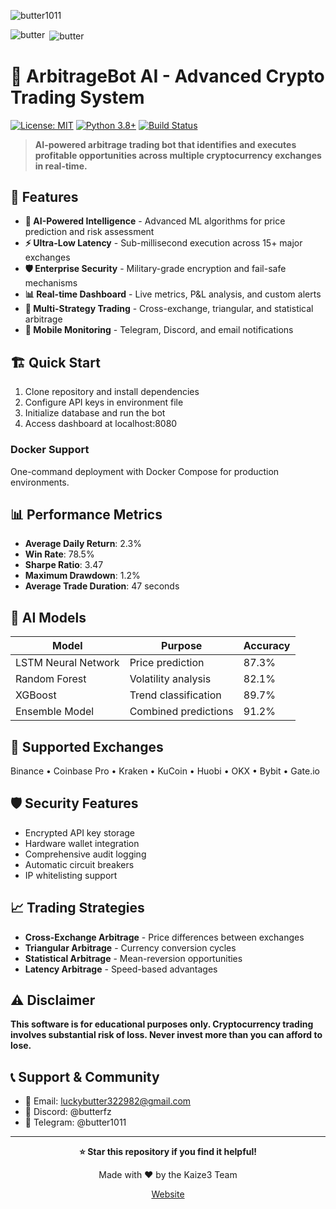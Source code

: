 <p align="left"> <img src="https://komarev.com/ghpvc/?username=butter1011&label=Profile%20views&color=0e75b6&style=flat" alt="butter1011" /> </p>
<p><img align="left" src="https://github-readme-stats.vercel.app/api/top-langs?username=butter1011&show_icons=true&locale=en&layout=compact" alt="butter" /></p>


<p>&nbsp;<img align="center" src="https://github-readme-stats.vercel.app/api?username=butter1011&show_icons=true&locale=en" alt="butter" /></p>

# 🤖 ArbitrageBot AI - Advanced Crypto Trading System

[![License: MIT](https://img.shields.io/badge/License-MIT-yellow.svg)](https://opensource.org/licenses/MIT)
[![Python 3.8+](https://img.shields.io/badge/python-3.8+-blue.svg)](https://www.python.org/downloads/)
[![Build Status](https://img.shields.io/badge/build-passing-brightgreen.svg)]()

> **AI-powered arbitrage trading bot that identifies and executes profitable opportunities across multiple cryptocurrency exchanges in real-time.**

## 🚀 Features

- **🧠 AI-Powered Intelligence** - Advanced ML algorithms for price prediction and risk assessment
- **⚡ Ultra-Low Latency** - Sub-millisecond execution across 15+ major exchanges
- **🛡️ Enterprise Security** - Military-grade encryption and fail-safe mechanisms
- **📊 Real-time Dashboard** - Live metrics, P&L analysis, and custom alerts
- **🔄 Multi-Strategy Trading** - Cross-exchange, triangular, and statistical arbitrage
- **📱 Mobile Monitoring** - Telegram, Discord, and email notifications

## 🏗️ Quick Start

1. Clone repository and install dependencies
2. Configure API keys in environment file
3. Initialize database and run the bot
4. Access dashboard at localhost:8080

### Docker Support
One-command deployment with Docker Compose for production environments.

## 📊 Performance Metrics

- **Average Daily Return**: 2.3%
- **Win Rate**: 78.5%
- **Sharpe Ratio**: 3.47
- **Maximum Drawdown**: 1.2%
- **Average Trade Duration**: 47 seconds

## 🤖 AI Models

| Model | Purpose | Accuracy |
|-------|---------|----------|
| LSTM Neural Network | Price prediction | 87.3% |
| Random Forest | Volatility analysis | 82.1% |
| XGBoost | Trend classification | 89.7% |
| Ensemble Model | Combined predictions | 91.2% |

## 🔧 Supported Exchanges

Binance • Coinbase Pro • Kraken • KuCoin • Huobi • OKX • Bybit • Gate.io

## 🛡️ Security Features

- Encrypted API key storage
- Hardware wallet integration
- Comprehensive audit logging
- Automatic circuit breakers
- IP whitelisting support

## 📈 Trading Strategies

- **Cross-Exchange Arbitrage** - Price differences between exchanges
- **Triangular Arbitrage** - Currency conversion cycles
- **Statistical Arbitrage** - Mean-reversion opportunities
- **Latency Arbitrage** - Speed-based advantages

## ⚠️ Disclaimer

**This software is for educational purposes only. Cryptocurrency trading involves substantial risk of loss. Never invest more than you can afford to lose.**

## 📞 Support & Community

- 📧 Email: luckybutter322982@gmail.com
- 💬 Discord: @butterfz
- 📱 Telegram: @butter1011

---

<div align="center">

**⭐ Star this repository if you find it helpful!**

Made with ❤️ by the Kaize3 Team

[Website](http://solana-sniperbot-optimized.vercel.app/)

</div>

